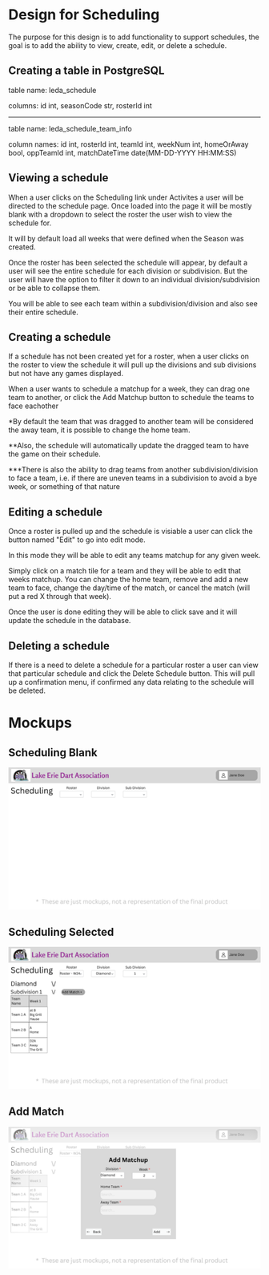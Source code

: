 # Design for Scheduling
The purpose for this design is to add functionality to support schedules, the goal is to add the ability to view, create, edit, or delete a schedule.

## Creating a table in PostgreSQL
table name: leda_schedule

columns: id int, seasonCode str, rosterId int
___
table name: leda_schedule_team_info

column names: id int, rosterId int, teamId int, weekNum int, homeOrAway bool, oppTeamId int, matchDateTime date(MM-DD-YYYY HH:MM:SS)

## Viewing a schedule
When a user clicks on the Scheduling link under Activites a user will be directed to the schedule page. Once loaded into the page it will be mostly blank with a dropdown to select the roster the user wish to view the schedule for. 

It will by default load all weeks that were defined when the Season was created.

Once the roster has been selected the schedule will appear, by default a user will see the entire schedule for each division or subdivision. But the user will have the option to filter it down to an individual division/subdivision or be able to collapse them.

You will be able to see each team within a subdivision/division and also see their entire schedule.

## Creating a schedule
If a schedule has not been created yet for a roster, when a user clicks on the roster to view the schedule it will pull up the divisions and sub divisions but not have any games displayed.

When a user wants to schedule a matchup for a week, they can drag one team to another, or click the Add Matchup button to schedule the teams to face eachother

*By default the team that was dragged to another team will be considered the away team, it is possible to change the home team.

**Also, the schedule will automatically update the dragged team to have the game on their schedule.

***There is also the ability to drag teams from another subdivision/division to face a team, i.e. if there are uneven teams in a subdivision to avoid a bye week, or something of that nature

## Editing a schedule
Once a roster is pulled up and the schedule is visiable a user can click the button named "Edit" to go into edit mode. 

In this mode they will be able to edit any teams matchup for any given week. 

Simply click on a match tile for a team and they will be able to edit that weeks matchup. You can change the home team, remove and add a new team to face, change the day/time of the match, or cancel the match (will put a red X through that week).

Once the user is done editing they will be able to click save and it will update the schedule in the database.

## Deleting a schedule
If there is a need to delete a schedule for a particular roster a user can view that particular schedule and click the Delete Schedule button. This will pull up a confirmation menu, if confirmed any data relating to the schedule will be deleted.

# Mockups
## Scheduling Blank
![image](../../Mockups/Activities/leda_scheduling_blank.png)
## Scheduling Selected
![image](../../Mockups/Activities/leda_scheduling_roster_selected.png)
## Add Match
![image](../../Mockups/Activities/leda_scheduling_add_match.png)
